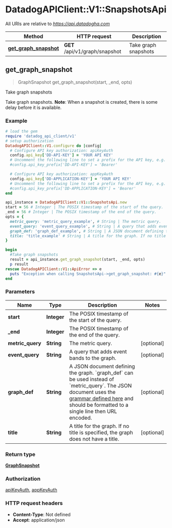 # DatadogAPIClient::V1::SnapshotsApi

All URIs are relative to *https://api.datadoghq.com*

Method | HTTP request | Description
------------- | ------------- | -------------
[**get_graph_snapshot**](SnapshotsApi.md#get_graph_snapshot) | **GET** /api/v1/graph/snapshot | Take graph snapshots



## get_graph_snapshot

> GraphSnapshot get_graph_snapshot(start, _end, opts)

Take graph snapshots

Take graph snapshots. **Note**: When a snapshot is created, there is some delay before it is available.

### Example

```ruby
# load the gem
require 'datadog_api_client/v1'
# setup authorization
DatadogAPIClient::V1.configure do |config|
  # Configure API key authorization: apiKeyAuth
  config.api_key['DD-API-KEY'] = 'YOUR API KEY'
  # Uncomment the following line to set a prefix for the API key, e.g. 'Bearer' (defaults to nil)
  #config.api_key_prefix['DD-API-KEY'] = 'Bearer'

  # Configure API key authorization: appKeyAuth
  config.api_key['DD-APPLICATION-KEY'] = 'YOUR API KEY'
  # Uncomment the following line to set a prefix for the API key, e.g. 'Bearer' (defaults to nil)
  #config.api_key_prefix['DD-APPLICATION-KEY'] = 'Bearer'
end

api_instance = DatadogAPIClient::V1::SnapshotsApi.new
start = 56 # Integer | The POSIX timestamp of the start of the query.
_end = 56 # Integer | The POSIX timestamp of the end of the query.
opts = {
  metric_query: 'metric_query_example', # String | The metric query.
  event_query: 'event_query_example', # String | A query that adds event bands to the graph.
  graph_def: 'graph_def_example', # String | A JSON document defining the graph. `graph_def` can be used instead of `metric_query`. The JSON document uses the [grammar defined here](https://docs.datadoghq.com/graphing/graphing_json/#grammar) and should be formatted to a single line then URL encoded.
  title: 'title_example' # String | A title for the graph. If no title is specified, the graph does not have a title.
}

begin
  #Take graph snapshots
  result = api_instance.get_graph_snapshot(start, _end, opts)
  p result
rescue DatadogAPIClient::V1::ApiError => e
  puts "Exception when calling SnapshotsApi->get_graph_snapshot: #{e}"
end
```

### Parameters


Name | Type | Description  | Notes
------------- | ------------- | ------------- | -------------
 **start** | **Integer**| The POSIX timestamp of the start of the query. | 
 **_end** | **Integer**| The POSIX timestamp of the end of the query. | 
 **metric_query** | **String**| The metric query. | [optional] 
 **event_query** | **String**| A query that adds event bands to the graph. | [optional] 
 **graph_def** | **String**| A JSON document defining the graph. &#x60;graph_def&#x60; can be used instead of &#x60;metric_query&#x60;. The JSON document uses the [grammar defined here](https://docs.datadoghq.com/graphing/graphing_json/#grammar) and should be formatted to a single line then URL encoded. | [optional] 
 **title** | **String**| A title for the graph. If no title is specified, the graph does not have a title. | [optional] 

### Return type

[**GraphSnapshot**](GraphSnapshot.md)

### Authorization

[apiKeyAuth](../README.md#apiKeyAuth), [appKeyAuth](../README.md#appKeyAuth)

### HTTP request headers

- **Content-Type**: Not defined
- **Accept**: application/json


